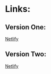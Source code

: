 # Links:

## Version One:

[Netlify](https://simple-todo-app-ozt92.netlify.app/)

## Version Two:

[Netlify](https://simple-todo-app-v2-ozt92.netlify.app/)
